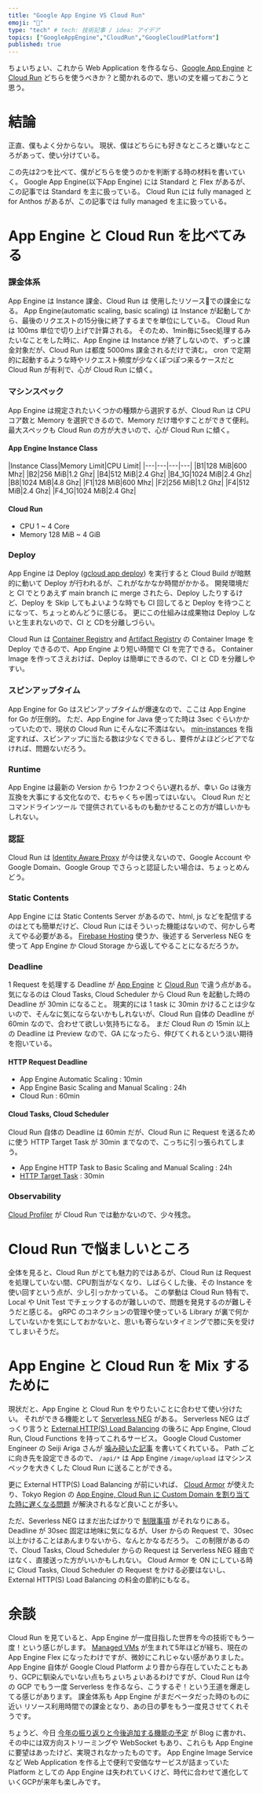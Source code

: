 ```yaml
---
title: "Google App Engine VS Cloud Run"
emoji: "🦁"
type: "tech" # tech: 技術記事 / idea: アイデア
topics: ["GoogleAppEngine","CloudRun","GoogleCloudPlatform"]
published: true
---
```


ちょいちょい、これから Web Application を作るなら、[Google App Engine](https://cloud.google.com/appengine/) と [Cloud Run](https://cloud.google.com/run) どちらを使うべきか？と聞かれるので、思いの丈を綴っておこうと思う。

# 結論

正直、僕もよく分からない。
現状、僕はどちらにも好きなところと嫌いなところがあって、使い分けている。

この先は2つを比べて、僕がどちらを使うのかを判断する時の材料を書いていく。
Google App Engine(以下App Engine) には Standard と Flex があるが、この記事では Standard を主に扱っている。
Cloud Run には fully managed と for Anthos があるが、この記事では fully managed を主に扱っている。

# App Engine と Cloud Run を比べてみる

### 課金体系

App Engine は Instance 課金、Cloud Run は 使用したリソースでの課金になる。
App Engine(automatic scaling, basic scaling) は Instance が起動してから、最後のリクエストの15分後に終了するまでを単位にしている。
Cloud Run は 100ms 単位で切り上げで計算される。
そのため、1min毎に5sec処理するみたいなことをした時に、App Engine は Instance が終了しないので、ずっと課金対象だが、Cloud Run は都度 5000ms 課金されるだけで済む。
cron で定期的に起動するような時やリクエスト頻度が少なくぽつぽつ来るケースだと Cloud Run が有利で、心が Cloud Run に傾く。

### マシンスペック

App Engine は規定されたいくつかの種類から選択するが、Cloud Run は CPU コア数と Memory を選択できるので、Memory だけ増やすことができて便利。
最大スペックも Cloud Run の方が大きいので、心が Cloud Run に傾く。

#### App Engine Instance Class

|Instance Class|Memory Limit|CPU Limit|
|---|---|---|---|
|B1|128 MiB|600 Mhz|
|B2|256 MiB|1.2 Ghz|
|B4|512 MiB|2.4 Ghz|
|B4_1G|1024 MiB|2.4 Ghz|
|B8|1024 MiB|4.8 Ghz|
|F1|128 MiB|600 Mhz|
|F2|256 MiB|1.2 Ghz|
|F4|512 MiB|2.4 Ghz|
|F4_1G|1024 MiB|2.4 Ghz|

#### Cloud Run

* CPU 1 ~ 4 Core
* Memory 128 MiB ~ 4 GiB

### Deploy

App Engine は Deploy ([gcloud app deploy](https://cloud.google.com/sdk/gcloud/reference/app/deploy)) を実行すると Cloud Build が暗黙的に動いて Deploy が行われるが、これがなかなか時間がかかる。
開発環境だと CI でとりあえず main branch に merge されたら、Deploy したりするけど、Deploy を Skip してもよいような時でも CI 回してると Deploy を待つことになって、ちょっとめんどうに感じる。
更にこの仕組みは成果物は Deploy しないと生まれないので、CI と CDを分離しづらい。

Cloud Run は [Container Registry](https://cloud.google.com/container-registry) and [Artifact Registry](https://cloud.google.com/artifact-registry) の Container Image を Deploy できるので、App Engine より短い時間で CI を完了できる。
Container Image を作ってさえおけば、Deploy は簡単にできるので、CI と CD を分離しやすい。

### スピンアップタイム

App Engine for Go はスピンアップタイムが爆速なので、ここは App Engine for Go が圧倒的。
ただ、App Engine for Java 使ってた時は 3sec ぐらいかかっていたので、現状の Cloud Run にそんなに不満はない。
[min-instances](https://cloud.google.com/run/docs/configuring/min-instances) を指定すれば、スピンアップに当たる数は少なくできるし、要件がよほどシビアでなければ、問題ないだろう。

### Runtime

App Engine は最新の Version から 1つか２つぐらい遅れるが、幸い Go は後方互換を大事にする文化なので、むちゃくちゃ困ってはいない。
Cloud Run だと コマンドラインツール で提供されているものも動かせることの方が嬉しいかもしれない。

### 認証

Cloud Run は [Identity Aware Proxy](https://cloud.google.com/iap) が今は使えないので、Google Account や Google Domain、Google Group でさらっと認証したい場合は、ちょっとめんどう。

### Static Contents

App Engine には Static Contents Server があるので、html, js などを配信するのはとても簡単だけど、Cloud Run にはそういった機能はないので、何かしら考えてやる必要がある。
[Firebase Hosting](https://firebase.google.com/docs/hosting) 使うか、後述する Serverless NEG を使って App Engine か Cloud Storage から返してやることになるだろうか。

### Deadline

1 Request を処理する Deadline が [App Engine](https://cloud.google.com/appengine/docs/standard/go/how-instances-are-managed?hl=en#scaling_types) と [Cloud Run](https://cloud.google.com/run/docs/configuring/request-timeout?hl=en) で違う点がある。
気になるのは Cloud Tasks, Cloud Scheduler から Cloud Run を起動した時の Deadline が 30min になること。
現実的には 1 task に 30min かけることは少ないので、そんなに気にならないかもしれないが、Cloud Run 自体の Deadline が 60min なので、合わせて欲しい気持ちになる。
まだ Cloud Run の 15min 以上の Deadline は Preview なので、GA になったら、伸びてくれるという淡い期待を抱いている。

#### HTTP Request Deadline

* App Engine Automatic Scaling : 10min
* App Engine Basic Scaling and Manual Scaling : 24h
* Cloud Run : 60min

#### Cloud Tasks, Cloud Scheduler

Cloud Run 自体の Deadline は 60min だが、Cloud Run に Request を送るために使う HTTP Target Task が 30min までなので、こっちに引っ張られてしまう。

* App Engine HTTP Task to Basic Scaling and Manual Scaling : 24h
* [HTTP Target Task](https://cloud.google.com/tasks/docs/creating-http-target-tasks?hl=en#handler) : 30min

### Observability

[Cloud Profiler](https://cloud.google.com/profiler) が Cloud Run では動かないので、少々残念。

# Cloud Run で悩ましいところ

全体を見ると、Cloud Run がとても魅力的ではあるが、Cloud Run は Request を処理していない間、CPU割当がなくなり、しばらくした後、その Instance を使い回すという点が、少し引っかかっている。
この挙動は Cloud Run 特有で、Local や Unit Test でチェックするのが難しいので、問題を発見するのが難しそうだと感じる。
gRPC のコネクションの管理や使っている Library が裏で何かしていないかを気にしておかないと、思いも寄らないタイミングで膝に矢を受けてしまいそうだ。

# App Engine と Cloud Run を Mix するために

現状だと、App Engine と Cloud Run をやりたいことに合わせて使い分けたい。
それができる機能として [Serverless NEG](https://cloud.google.com/load-balancing/docs/negs/serverless-neg-concepts) がある。
Serverless NEG はざっくり言うと [External HTTP(S) Load Balancing](https://cloud.google.com/load-balancing/docs/https?hl=en) の後ろに App Engine, Cloud Run, Cloud Functions を持ってこれるサービス。
Google Cloud Customer Engineer の Seiji Ariga さんが [噛み砕いた記事](https://medium.com/google-cloud-jp/serverless-neg-%E3%81%A7%E3%82%B7%E3%82%B9%E3%83%86%E3%83%A0%E9%96%8B%E7%99%BA%E3%82%92%E3%82%88%E3%82%8A%E6%9F%94%E8%BB%9F%E3%81%AB-4f9cebd2780f) を書いてくれている。
Path ごとに向き先を設定できるので、 `/api/*` は App Engine `/image/upload` はマシンスペックを大きくした Cloud Run に送ることができる。

更に External HTTP(S) Load Balancing が前にいれば、 [Cloud Armor](https://cloud.google.com/armor) が使えたり、Tokyo Region の [App Engine, Cloud Run に Custom Domain を割り当てた時に遅くなる問題](https://cloud.google.com/appengine/docs/standard/go/mapping-custom-domains?hl=en) が解決されるなど良いことが多い。

ただ、Severless NEG はまだ出たばかりで [制限事項](https://cloud.google.com/load-balancing/docs/negs/serverless-neg-concepts?hl=en#limitations) がそれなりにある。
Deadline が 30sec 固定は地味に気になるが、User からの Request で、30sec 以上かけることはあんまりないから、なんとかなるだろう。
この制限があるので、Cloud Tasks, Cloud Scheduler からの Request は Serverless NEG 経由ではなく、直接送った方がいいかもしれない。
Cloud Armor を ON にしている時に Cloud Tasks, Cloud Scheduler の Request をかける必要はないし、External HTTP(S) Load Balancing の料金の節約にもなる。

# 余談

Cloud Run を見ていると、App Engine が一度目指した世界を今の技術でもう一度！という感じがします。
[Managed VMs](https://qiita.com/sinmetal/items/68f0e21e1f33e3a553a1) が生まれて5年ほどが経ち、現在の App Engine Flex になったわけですが、微妙にこれじゃない感がありました。
App Engine 自体が Google Cloud Platform より昔から存在していたこともあり、GCPに馴染んでいない点もちょいちょいあるわけですが、Cloud Run は今の GCP でもう一度 Serverless を作るなら、こうするぞ！という王道を爆走してる感じがあります。
課金体系も App Engine がまだベータだった時のものに近い リソース利用時間での課金となり、あの日の夢をもう一度見させてくれそうです。

ちょうど、今日 [今年の振り返りと今後追加する機能の予定](https://cloud.google.com/blog/products/serverless/looking-back-on-cloud-runs-first-year-since-ga) が Blog に書かれ、その中には双方向ストリーミングや WebSocket もあり、これらも App Engine に要望はあったけど、実現されなかったものです。
App Engine Image Service など Web Application を作る上で便利で安価なサービスが詰まっていた Platform としての App Engine は失われていくけど、時代に合わせて進化していくGCPが来年も楽しみです。